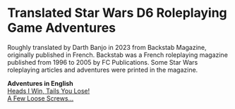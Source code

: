 # Translated Star Wars D6 Roleplaying Game Adventures

Roughly translated by Darth Banjo in 2023 from Backstab Magazine, originally published in French. Backstab was a French roleplaying magazine published from 1996 to 2005 by FC Publications. Some Star Wars roleplaying articles and adventures were printed in the magazine. 

**Adventures in English**  
[Heads I Win, Tails You Lose!](https://github.com/DarthBanjo/swd6-fr-adventures/blob/main/01.md)  
[A Few Loose Screws...](https://github.com/DarthBanjo/swd6-fr-adventures/blob/main/07.md)  
